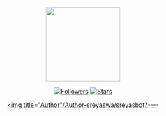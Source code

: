 <div align="center">
  <img border-radius: 15px src="https://i.imgur.com/oOPdAJy.jpeg" width="170" height="170"/>
  <p align="center">
<p align="center">
<a href="https://github.com/sreyaswa/followers"><img title="Followers" src="https://img.shields.io/github/followers/sreyaswa?color=red&style=flat-circle"></a>
<a href="https://github.com/sreyaswa/sreyasbot/stargazers/"><img title="Stars" src="https://img.shields.io/github/stars/sreyaswa/sreyasbot?color=red&style=flat-square"></a>

<a href="https://github.com/sreyaswa"><img title="Author"/Author-sreyaswa/sreyasbot?----

